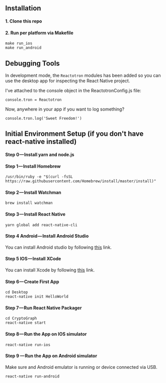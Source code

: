 ## Installation

#### 1. Clone this repo
#### 2. Run per platform via Makefile
```
make run_ios
make run_android
```
## Debugging Tools

In development mode, the `Reactotron` modules has been added so you can use the desktop app for 
inspecting the React Native project.

I've attached to the console object in the ReactotronConfig.js file:
```
console.tron = Reactotron
```
Now, anywhere in your app if you want to log something?
```
console.tron.log('Sweet Freedom!')
```
## Initial Environment Setup (if you don't have react-native installed)

#### Step 0 — Install yarn and node.js
#### Step 1 — Install Homebrew
```
/usr/bin/ruby -e "$(curl -fsSL https://raw.githubusercontent.com/Homebrew/install/master/install)"
```
#### Step 2 — Install Watchman
```
brew install watchman
```
#### Step 3 — Install React Native
```
yarn global add react-native-cli
```
#### Step 4 Android — Install Android Studio
You can install Android studio by following [this](https://developer.android.com/studio/install.html) link.

#### Step 5 IOS — Install XCode
You can install Xcode by following [this](https://itunes.apple.com/us/app/xcode/id497799835?mt=12) link.

#### Step 6 — Create First App
```
cd Desktop
react-native init HelloWorld
```
#### Step 7 — Run React Native Packager
```
cd CryptoGraph
react-native start
```
#### Step 8 — Run the App on IOS simulator
```
react-native run-ios
```
#### Step 9 — Run the App on Android simulator
Make sure and Android emulator is running or device connected via USB.
```
react-native run-android
```
